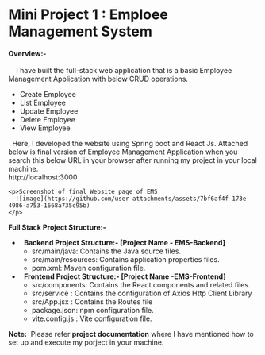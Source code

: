 # Mini Project 1 : Emploee Management System
<b>Overview:-</b></br></br>
   &nbsp; &nbsp; I have built the full-stack web application that is a basic Employee Management Application with below CRUD operations.</br>
<ul>
<li>Create Employee</li>
<li>List Employee</li>
<li>Update Employee</li>
<li>Delete Employee</li>
<li>View Employee</li>
</ul>
    <p>&nbsp;&nbsp;Here, I developed the website using Spring boot and React Js. Attached below is final version of Employee Management Application when you search this below URL in your browser after running my project in your local machine. </br> http://localhost:3000
    </p>
  
    <p>Screenshot of final Website page of EMS
      ![image](https://github.com/user-attachments/assets/7bf6af4f-173e-4986-a753-1668a735c95b)
    </p>
    

<b>Full Stack Project  Structure:-</b>
<ul>
   <li>
      &nbsp;&nbsp;<b>Backend Project  Structure:- [Project Name - EMS-Backend]</b>
      <ul>
       <li>src/main/java: 	Contains the Java source files.</li>
       <li>src/main/resources: 	Contains application properties files.</li>
       <li>pom.xml: 		Maven configuration file.</li>
      </ul>
   </li>
   <li>
      &nbsp;&nbsp;<b>Frontend Project  Structure:- [Project Name -EMS-Frontend]</b>
      <ul>
         <li>src/components:	Contains the React components and related files.</li>
         <li>src/service : 	Contains the configuration of Axios Http Client Library </li>
         <li>src/App.jsx : 	Contains the Routes file</li>
         <li>package.json: 	npm configuration file.</li>
         <li>vite.config.js : Vite configuration file.</li>
      </ul>
   </li>
</ul>

<b>Note:</b>&nbsp; Please refer **project documentation** where I have mentioned how to set up and execute my porject in your machine.</br>

